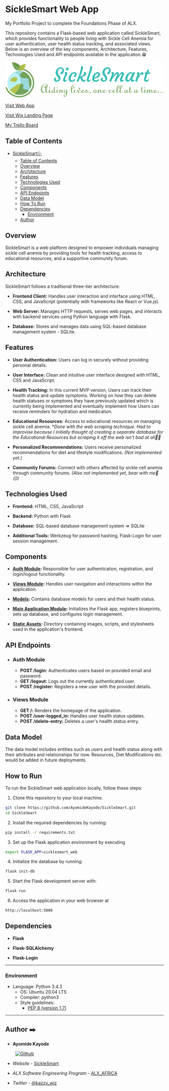 # SickleSmart Web App

My Portfolio Project to complete the Foundations Phase of ALX.

This repository contains a Flask-based web application called SickleSmart, which provides functionality to people living with Sickle Cell Anemia for user authentication, user health status tracking, and associated views. Below is an overview of the key components, Architecture, Features, Technologies Used and API endpoints available in the application.😁

![SickleSmart](./sicklesmart_web/static/images/web_logo1.png)

[Visit Web App](https://sicklesmart.onrender.com/)

[Visit Wix Landing Page](https://ayomidekay7.wixsite.com/sicklesmart)

[My Trello Board](https://trello.com/b/zECd1A3K/sicklesmart-portfolio-project)

## Table of Contents

- [SickleSmart🩺](#sicklesmart-web-app)
  - [Table of Contents](#table-of-contents)
  - [Overview](#overview)
  - [Architecture](#architecture)
  - [Features](#features)
  - [Technologies Used](#technologies-used)
  - [Components](#components)
  - [API Endpoints](#api-endpoints)
  - [Data Model](#data-model)
  - [How To Run](#how-to-run)
  - [Dependencies](#dependencies)
    - [Environment](#environment)
  - [Author](#author-black_nib)

## Overview

SickleSmart is a web platform designed to empower individuals managing sickle cell anemia by providing tools for health tracking, access to educational resources, and a supportive community forum.

## Architecture

SickleSmart follows a traditional three-tier architecture:

- **Frontend Client:** Handles user interaction and interface using HTML, CSS, and JavaScript (potentially with frameworks like React or Vue.js).

- **Web Server:** Manages HTTP requests, serves web pages, and interacts with backend services using Python language with Flask.

- **Database:** Stores and manages data using SQL-based database management system - SQLite.

## Features

- **User Authentication:** Users can log in securely without providing personal details.

- **User Interface:** Clean and intuitive user interface designed with HTML, CSS and JavaScript.

- **Health Tracking:** In this current MVP version, Users can track their health status and update symptoms. Working on how they can delete health statuses or symptoms they have previously updated which is currently being implemented and eventually implement how Users can receive reminders for hydration and medication.

- **Educational Resources:** Access to educational resources on managing sickle cell anemia. \*_Done with the web scraping technique. Had to improvise because I initially thought of creating a separate database for the Educational Resources but scraping it off the web isn't bad at all🧐😅_

- **Personalized Recommendations:** Users receive personalized recommendations for diet and lifestyle modifications. _(Not implemented yet.)_

- **Community Forums:** Connect with others affected by sickle cell anemia through community forums. _(Also not implemented yet, bear with me🥴☹)_

## Technologies Used

- **Frontend:** HTML, CSS, JavaScript

- **Backend:** Python with Flask

- **Database:** SQL-based database management system => SQLite

- **Additional Tools:** Werkzeug for password hashing, Flask-Login for user session management.

## Components

- **[Auth Module](./sicklesmart_web/auth.py):** Responsible for user authentication, registration, and login/logout functionality.

- **[Views Module](./sicklesmart_web/views.py):** Handles user navigation and interactions within the application.

- **[Models](./sicklesmart_web/models.py):** Contains database models for users and their health status.

- **[Main Application Module](./sicklesmart_web/__init__.py):** Initializes the Flask app, registers blueprints, sets up database, and configures login management.

- **[Static Assets](./sicklesmart_web/static/):** Directory containing images, scripts, and stylesheets used in the application's frontend.

## API Endpoints

- ### Auth Module

  - **POST /login:** Authenticates users based on provided email and password.
  - **GET /logout:** Logs out the currently authenticated user.
  - **POST /register:** Registers a new user with the provided details.

- ### Views Module

  - **GET /:** Renders the homepage of the application.
  - **POST /user-logged_in:** Handles user health status updates.
  - **POST /delete-entry:** Deletes a user's health status entry.

## Data Model

The data model includes entities such as users and health status along with their attributes and relationships for now. Resources, Diet Modifications etc. would be added in future deployments.

## How to Run

To run the SickleSmart web application locally, follow these steps:

1. Clone this repository to your local machine.

  ```bash
  git clone https://github.com/AyomideKayode/SickleSmart.git
  cd SickleSmart
  ```

2. Install the required dependencies by running:

  ```bash
  pip install -r requirements.txt
  ```

3. Set up the Flask application environment by executing

  ```bash
  export FLASK_APP=sicklesmart_web
  ```

4. Initialize the database by running:

  ```bash
  flask init-db
  ```

5. Start the Flask development server with:

  ```bash
  flask run
  ```

6. Access the application in your web browser at

  ```bash
  http://localhost:5000
  ```

## Dependencies

- **Flask**

- **Flask-SQLAlchemy**

- **Flask-Login**

---

### Environment

- Language: Python 3.4.3
  - OS: Ubuntu 20.04 LTS
  - Compiler: python3
  - Style guidelines:
    - [PEP 8 (version 1.7)](https://www.python.org/dev/peps/pep-0008/)

---

## Author :black_nib:

- **Ayomide Kayode** &nbsp;&nbsp;&nbsp;&nbsp;&nbsp;&nbsp;

  &nbsp;&nbsp;[<img height="" src="https://img.shields.io/static/v1?label=&message=GitHub&color=181717&logo=GitHub&logoColor=f2f2f2&labelColor=2F333A" alt="Github">](https://github.com/AyomideKayode)

- _Website_ - [SickleSmart](https://sicklesmart.onrender.com/)
- _ALX Software Engineering Program_ - [ALX_AFRICA](https://www.alxafrica.com/programmes/)
- _Twitter_ - [@kazzy_wiz](https://www.twitter.com/kazzy_wiz)
